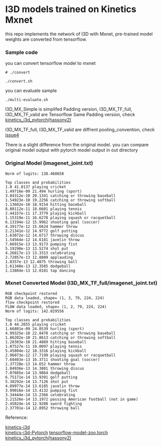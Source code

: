 # I3D models trained on Kinetics Mxnet

this repo implements the network of I3D with Mxnet, pre-trained model weights are converted from tensorflow. 

### Sample code

you can convert tensorflow model to mxnet

```
# ./convert

./convert.sh

```

you can evaluate sample 

```
./multi-evaluate.sh

```

I3D_MX_Simple is simplifed Padding version, I3D_MX_TF_full, I3D_MX_TF_valid are Tensorflow Same Padding version, check [kinetics_i3d_pytorch(hassony2)](https://github.com/hassony2/kinetics_i3d_pytorch)

I3D_MX_TF_full, I3D_MX_TF_valid are diffrent pooling_convention, check [issue4](https://github.com/hassony2/kinetics_i3d_pytorch/issues/4)

There is a slight difference from the original model. you can compare original model output with pytorch model output in out directory

### Original Model (imagenet_joint.txt)

```
Norm of logits: 138.468658

Top classes and probabilities
1.0 41.8137 playing cricket
1.49716e-09 21.494 hurling (sport)
3.84312e-10 20.1341 catching or throwing baseball
1.54923e-10 19.2256 catching or throwing softball
1.13602e-10 18.9154 hitting baseball
8.80112e-11 18.6601 playing tennis
2.44157e-11 17.3779 playing kickball
1.15319e-11 16.6278 playing squash or racquetball
6.13194e-12 15.9962 shooting goal (soccer)
4.39177e-12 15.6624 hammer throw
2.21341e-12 14.9772 golf putting
1.63072e-12 14.6717 throwing discus
1.54564e-12 14.6181 javelin throw
7.66915e-13 13.9173 pumping fist
5.19298e-13 13.5274 shot put
4.26817e-13 13.3313 celebrating
2.72057e-13 12.8809 applauding
1.8357e-13 12.4875 throwing ball
1.61348e-13 12.3585 dodgeball
1.13884e-13 12.0101 tap dancing
```

### Mxnet Converted Model (I3D_MX_TF_full/imagenet_joint.txt)
```
RGB checkpoint restored
RGB data loaded, shape= (1, 3, 79, 224, 224)
flow checkpoint restored
FLOW data loaded, shape= (1, 2, 79, 224, 224)
Norm of logits: 142.029556

Top classes and probabilities
1.0 44.2655 playing cricket
1.66801e-09 24.0539 hurling (sport)
4.99325e-10 22.8478 catching or throwing baseball
1.86202e-10 21.8613 catching or throwing softball
1.28303e-10 21.4889 hitting baseball
1.07527e-11 19.0097 playing tennis
5.45804e-12 18.3316 playing kickball
2.96073e-12 17.7199 playing squash or racquetball
7.68403e-13 16.3711 shooting goal (soccer)
1.37728e-13 14.652 hammer throw
1.04936e-13 14.3801 throwing discus
7.07885e-14 13.9864 dodgeball
6.75171e-14 13.9391 golf putting
5.38292e-14 13.7126 shot put
4.89977e-14 13.6185 javelin throw
3.99016e-14 13.4132 pumping fist
3.34444e-14 13.2366 celebrating
3.21526e-14 13.1972 passing American football (not in game)
2.45824e-14 12.9288 sword fighting
2.37701e-14 12.8952 throwing ball

```


Reference:

[kinetics-i3d](https://github.com/deepmind/kinetics-i3d)  
[kinetics-i3d-Pytorch](https://github.com/rimchang/kinetics-i3d-Pytorch)
[tensorflow-model-zoo.torch](https://github.com/Cadene/tensorflow-model-zoo.torch)
[kinetics_i3d_pytorch(hassony2)](https://github.com/hassony2/kinetics_i3d_pytorch)